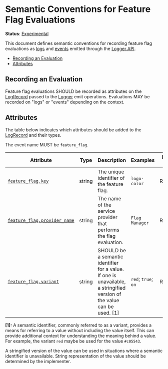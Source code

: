 # Semantic Conventions for Feature Flag Evaluations

**Status**: [Experimental](../../document-status.md)

This document defines semantic conventions for recording feature flag evaluations as
[logs](../api.md#emit-logrecord) and [events](../api.md#emit-event) emitted
through the [Logger API](../api.md#logger).

<!-- toc -->

- [Recording an Evaluation](#recording-an-evaluation)
- [Attributes](#attributes)

<!-- tocstop -->

## Recording an Evaluation

Feature flag evaluations SHOULD be recorded as attributes on the
[LogRecord](../api.md#logrecord) passed to the [Logger](../api.md#logger) emit
operations. Evaluations MAY be recorded on "logs" or "events" depending on the
context.

## Attributes

The table below indicates which attributes should be added to the
[LogRecord](../api.md#logrecord) and their types.

<!-- semconv log-feature_flag -->
The event name MUST be `feature_flag`.

| Attribute  | Type | Description  | Examples  | Requirement Level |
|---|---|---|---|---|
| [`feature_flag.key`](../../trace/semantic_conventions/feature-flags.md) | string | The unique identifier of the feature flag. | `logo-color` | Required |
| [`feature_flag.provider_name`](../../trace/semantic_conventions/feature-flags.md) | string | The name of the service provider that performs the flag evaluation. | `Flag Manager` | Recommended |
| [`feature_flag.variant`](../../trace/semantic_conventions/feature-flags.md) | string | SHOULD be a semantic identifier for a value. If one is unavailable, a stringified version of the value can be used. [1] | `red`; `true`; `on` | Recommended |

**[1]:** A semantic identifier, commonly referred to as a variant, provides a means
for referring to a value without including the value itself. This can
provide additional context for understanding the meaning behind a value.
For example, the variant `red` maybe be used for the value `#c05543`.

A stringified version of the value can be used in situations where a
semantic identifier is unavailable. String representation of the value
should be determined by the implementer.
<!-- endsemconv -->
